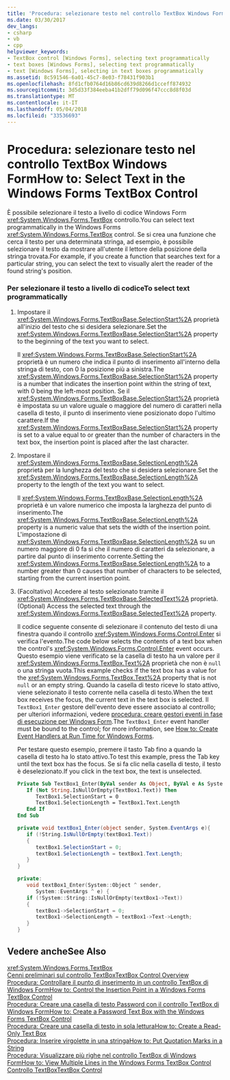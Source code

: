 ```yaml
---
title: 'Procedura: selezionare testo nel controllo TextBox Windows Form'
ms.date: 03/30/2017
dev_langs:
- csharp
- vb
- cpp
helpviewer_keywords:
- TextBox control [Windows Forms], selecting text programmatically
- text boxes [Windows Forms], selecting text programmatically
- text [Windows Forms], selecting in text boxes programmatically
ms.assetid: 8c591546-6a01-45c7-8e03-f78431f903b1
ms.openlocfilehash: 8fd1cfb0764d16b86cd639d8266d1cceff874932
ms.sourcegitcommit: 3d5d33f384eeba41b2dff79d096f47ccc8d8f03d
ms.translationtype: MT
ms.contentlocale: it-IT
ms.lasthandoff: 05/04/2018
ms.locfileid: "33536693"
---
```

# <a name="how-to-select-text-in-the-windows-forms-textbox-control"></a><span data-ttu-id="c3c59-102">Procedura: selezionare testo nel controllo TextBox Windows Form</span><span class="sxs-lookup"><span data-stu-id="c3c59-102">How to: Select Text in the Windows Forms TextBox Control</span></span>
<span data-ttu-id="c3c59-103">È possibile selezionare il testo a livello di codice Windows Form <xref:System.Windows.Forms.TextBox> controllo.</span><span class="sxs-lookup"><span data-stu-id="c3c59-103">You can select text programmatically in the Windows Forms <xref:System.Windows.Forms.TextBox> control.</span></span> <span data-ttu-id="c3c59-104">Se si crea una funzione che cerca il testo per una determinata stringa, ad esempio, è possibile selezionare il testo da mostrare all'utente il lettore della posizione della stringa trovata.</span><span class="sxs-lookup"><span data-stu-id="c3c59-104">For example, if you create a function that searches text for a particular string, you can select the text to visually alert the reader of the found string's position.</span></span>  
  
### <a name="to-select-text-programmatically"></a><span data-ttu-id="c3c59-105">Per selezionare il testo a livello di codice</span><span class="sxs-lookup"><span data-stu-id="c3c59-105">To select text programmatically</span></span>  
  
1.  <span data-ttu-id="c3c59-106">Impostare il <xref:System.Windows.Forms.TextBoxBase.SelectionStart%2A> proprietà all'inizio del testo che si desidera selezionare.</span><span class="sxs-lookup"><span data-stu-id="c3c59-106">Set the <xref:System.Windows.Forms.TextBoxBase.SelectionStart%2A> property to the beginning of the text you want to select.</span></span>  
  
     <span data-ttu-id="c3c59-107">Il <xref:System.Windows.Forms.TextBoxBase.SelectionStart%2A> proprietà è un numero che indica il punto di inserimento all'interno della stringa di testo, con 0 la posizione più a sinistra.</span><span class="sxs-lookup"><span data-stu-id="c3c59-107">The <xref:System.Windows.Forms.TextBoxBase.SelectionStart%2A> property is a number that indicates the insertion point within the string of text, with 0 being the left-most position.</span></span> <span data-ttu-id="c3c59-108">Se il <xref:System.Windows.Forms.TextBoxBase.SelectionStart%2A> proprietà è impostata su un valore uguale o maggiore del numero di caratteri nella casella di testo, il punto di inserimento viene posizionato dopo l'ultimo carattere.</span><span class="sxs-lookup"><span data-stu-id="c3c59-108">If the <xref:System.Windows.Forms.TextBoxBase.SelectionStart%2A> property is set to a value equal to or greater than the number of characters in the text box, the insertion point is placed after the last character.</span></span>  
  
2.  <span data-ttu-id="c3c59-109">Impostare il <xref:System.Windows.Forms.TextBoxBase.SelectionLength%2A> proprietà per la lunghezza del testo che si desidera selezionare.</span><span class="sxs-lookup"><span data-stu-id="c3c59-109">Set the <xref:System.Windows.Forms.TextBoxBase.SelectionLength%2A> property to the length of the text you want to select.</span></span>  
  
     <span data-ttu-id="c3c59-110">Il <xref:System.Windows.Forms.TextBoxBase.SelectionLength%2A> proprietà è un valore numerico che imposta la larghezza del punto di inserimento.</span><span class="sxs-lookup"><span data-stu-id="c3c59-110">The <xref:System.Windows.Forms.TextBoxBase.SelectionLength%2A> property is a numeric value that sets the width of the insertion point.</span></span> <span data-ttu-id="c3c59-111">L'impostazione di <xref:System.Windows.Forms.TextBoxBase.SelectionLength%2A> su un numero maggiore di 0 fa sì che il numero di caratteri da selezionare, a partire dal punto di inserimento corrente.</span><span class="sxs-lookup"><span data-stu-id="c3c59-111">Setting the <xref:System.Windows.Forms.TextBoxBase.SelectionLength%2A> to a number greater than 0 causes that number of characters to be selected, starting from the current insertion point.</span></span>  
  
3.  <span data-ttu-id="c3c59-112">(Facoltativo) Accedere al testo selezionato tramite il <xref:System.Windows.Forms.TextBoxBase.SelectedText%2A> proprietà.</span><span class="sxs-lookup"><span data-stu-id="c3c59-112">(Optional) Access the selected text through the <xref:System.Windows.Forms.TextBoxBase.SelectedText%2A> property.</span></span>  
  
     <span data-ttu-id="c3c59-113">Il codice seguente consente di selezionare il contenuto del testo di una finestra quando il controllo <xref:System.Windows.Forms.Control.Enter> si verifica l'evento.</span><span class="sxs-lookup"><span data-stu-id="c3c59-113">The code below selects the contents of a text box when the control's <xref:System.Windows.Forms.Control.Enter> event occurs.</span></span> <span data-ttu-id="c3c59-114">Questo esempio viene verificato se la casella di testo ha un valore per il <xref:System.Windows.Forms.TextBox.Text%2A> proprietà che non è `null` o una stringa vuota.</span><span class="sxs-lookup"><span data-stu-id="c3c59-114">This example checks if the text box has a value for the <xref:System.Windows.Forms.TextBox.Text%2A> property that is not `null` or an empty string.</span></span> <span data-ttu-id="c3c59-115">Quando la casella di testo riceve lo stato attivo, viene selezionato il testo corrente nella casella di testo.</span><span class="sxs-lookup"><span data-stu-id="c3c59-115">When the text box receives the focus, the current text in the text box is selected.</span></span> <span data-ttu-id="c3c59-116">Il `TextBox1_Enter` gestore dell'evento deve essere associato al controllo; per ulteriori informazioni, vedere [procedura: creare gestori eventi in fase di esecuzione per Windows Form](../../../../docs/framework/winforms/how-to-create-event-handlers-at-run-time-for-windows-forms.md).</span><span class="sxs-lookup"><span data-stu-id="c3c59-116">The `TextBox1_Enter` event handler must be bound to the control; for more information, see [How to: Create Event Handlers at Run Time for Windows Forms](../../../../docs/framework/winforms/how-to-create-event-handlers-at-run-time-for-windows-forms.md).</span></span>  
  
     <span data-ttu-id="c3c59-117">Per testare questo esempio, premere il tasto Tab fino a quando la casella di testo ha lo stato attivo.</span><span class="sxs-lookup"><span data-stu-id="c3c59-117">To test this example, press the Tab key until the text box has the focus.</span></span> <span data-ttu-id="c3c59-118">Se si fa clic nella casella di testo, il testo è deselezionato.</span><span class="sxs-lookup"><span data-stu-id="c3c59-118">If you click in the text box, the text is unselected.</span></span>  
  
    ```vb  
    Private Sub TextBox1_Enter(ByVal sender As Object, ByVal e As System.EventArgs) Handles TextBox1.Enter  
       If (Not String.IsNullOrEmpty(TextBox1.Text)) Then  
          TextBox1.SelectionStart = 0  
          TextBox1.SelectionLength = TextBox1.Text.Length  
       End If  
    End Sub  
    ```  
  
    ```csharp  
    private void textBox1_Enter(object sender, System.EventArgs e){  
       if (!String.IsNullOrEmpty(textBox1.Text))  
       {  
          textBox1.SelectionStart = 0;  
          textBox1.SelectionLength = textBox1.Text.Length;  
       }  
    }  
    ```  
  
    ```cpp  
    private:  
       void textBox1_Enter(System::Object ^ sender,  
          System::EventArgs ^ e) {  
       if (!System::String::IsNullOrEmpty(textBox1->Text))  
       {  
          textBox1->SelectionStart = 0;  
          textBox1->SelectionLength = textBox1->Text->Length;  
       }  
    }  
    ```  
  
## <a name="see-also"></a><span data-ttu-id="c3c59-119">Vedere anche</span><span class="sxs-lookup"><span data-stu-id="c3c59-119">See Also</span></span>  
 <xref:System.Windows.Forms.TextBox>  
 [<span data-ttu-id="c3c59-120">Cenni preliminari sul controllo TextBox</span><span class="sxs-lookup"><span data-stu-id="c3c59-120">TextBox Control Overview</span></span>](../../../../docs/framework/winforms/controls/textbox-control-overview-windows-forms.md)  
 [<span data-ttu-id="c3c59-121">Procedura: Controllare il punto di inserimento in un controllo TextBox di Windows Form</span><span class="sxs-lookup"><span data-stu-id="c3c59-121">How to: Control the Insertion Point in a Windows Forms TextBox Control</span></span>](../../../../docs/framework/winforms/controls/how-to-control-the-insertion-point-in-a-windows-forms-textbox-control.md)  
 [<span data-ttu-id="c3c59-122">Procedura: Creare una casella di testo Password con il controllo TextBox di Windows Form</span><span class="sxs-lookup"><span data-stu-id="c3c59-122">How to: Create a Password Text Box with the Windows Forms TextBox Control</span></span>](../../../../docs/framework/winforms/controls/how-to-create-a-password-text-box-with-the-windows-forms-textbox-control.md)  
 [<span data-ttu-id="c3c59-123">Procedura: Creare una casella di testo in sola lettura</span><span class="sxs-lookup"><span data-stu-id="c3c59-123">How to: Create a Read-Only Text Box</span></span>](../../../../docs/framework/winforms/controls/how-to-create-a-read-only-text-box-windows-forms.md)  
 [<span data-ttu-id="c3c59-124">Procedura: Inserire virgolette in una stringa</span><span class="sxs-lookup"><span data-stu-id="c3c59-124">How to: Put Quotation Marks in a String</span></span>](../../../../docs/framework/winforms/controls/how-to-put-quotation-marks-in-a-string-windows-forms.md)  
 [<span data-ttu-id="c3c59-125">Procedura: Visualizzare più righe nel controllo TextBox di Windows Form</span><span class="sxs-lookup"><span data-stu-id="c3c59-125">How to: View Multiple Lines in the Windows Forms TextBox Control</span></span>](../../../../docs/framework/winforms/controls/how-to-view-multiple-lines-in-the-windows-forms-textbox-control.md)  
 [<span data-ttu-id="c3c59-126">Controllo TextBox</span><span class="sxs-lookup"><span data-stu-id="c3c59-126">TextBox Control</span></span>](../../../../docs/framework/winforms/controls/textbox-control-windows-forms.md)
